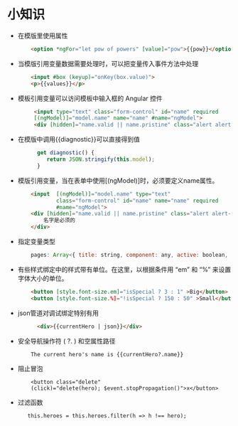 # 小知识

* 在模版里使用属性
    ``` html
        <option *ngFor="let pow of powers" [value]="pow">{{pow}}</option>
    ```

* 当模版引用变量数据需要处理时，可以把变量传入事件方法中处理
    ``` html
        <input #box (keyup)="onKey(box.value)">
        <p>{{values}}</p>
    ```

* 模板引用变量可以访问模板中输入框的 Angular 控件
   ``` html
        <input type="text" class="form-control" id="name" required 
        [(ngModel)]="model.name" name="name" #name="ngModel">
        <div [hidden]="name.valid || name.pristine" class="alert alert-danger">
   ```

* 在模版中调用{{diagnostic}}可以直接得到值
    ``` javascript
          get diagnostic() {
             return JSON.stringify(this.model);
          }
    ```
* 模版引用变量，当在表单中使用[(ngModel)]时，必须要定义name属性。
    ```html
        <input  [(ngModel)]="model.name" type="text"
                class="form-control" id="name" name="name" required
                #name="ngModel">
        <div [hidden]="name.valid || name.pristine" class="alert alert-danger">
            名字是必须的
        </div>
    ```
* 指定变量类型
    ``` javascript
        pages: Array<{ title: string, component: any, active: boolean, icon: string }>;
    ```

* 有些样式绑定中的样式带有单位。在这里，以根据条件用 “em” 和 “%” 来设置字体大小的单位。
    ``` html
        <button [style.font-size.em]="isSpecial ? 3 : 1" >Big</button>
        <button [style.font-size.%]="!isSpecial ? 150 : 50" >Small</button>
    ```

* json管道对调试绑定特别有用
  ``` html
        <div>{{currentHero | json}}</div>
  ```

* 安全导航操作符 ( ?. ) 和空属性路径
    ``` html
        The current hero's name is {{currentHero?.name}}
    ```

* 阻止冒泡
    ```
        <button class="delete"
        (click)="delete(hero); $event.stopPropagation()">x</button>   
    ```

* 过滤函数
    ```
       this.heroes = this.heroes.filter(h => h !== hero);
    ```